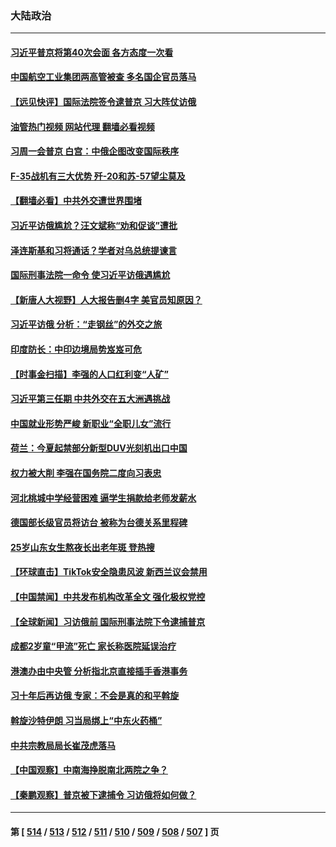 ### 大陆政治
---
#### [习近平普京将第40次会面 各方态度一次看](../../pages/ncid277/n13954023.md?03201245) 
#### [中国航空工业集团两高管被查 多名国企官员落马](../../pages/ncid277/n13953970.md?03201245) 
#### [【远见快评】国际法院签令逮普京 习大阵仗访俄](../../pages/ncid277/n13953183.md?03201245) 
#### [油管热门视频 网站代理 翻墙必看视频](http://138.2.39.72:81/youtube.html?epic-marker?03201245)
#### [习周一会普京 白宫：中俄企图改变国际秩序](../../pages/ncid277/n13953906.md?03201245) 
#### [F-35战机有三大优势 歼-20和苏-57望尘莫及](../../pages/ncid277/n13952900.md?03201245) 
#### [【翻墙必看】中共外交遭世界围堵](../../pages/ncid277/n13953407.md?03201245) 
#### [习近平访俄尴尬？汪文斌称“劝和促谈”遭批](../../pages/ncid277/n13953279.md?03201245) 
#### [泽连斯基和习将通话？学者对乌总统提谏言](../../pages/ncid277/n13953241.md?03201245) 
#### [国际刑事法院一命令 使习近平访俄遇尴尬](../../pages/ncid277/n13953314.md?03201245) 
#### [【新唐人大视野】人大报告删4字 美官员知原因？](../../pages/ncid277/n13953227.md?03201245) 
#### [习近平访俄 分析：“走钢丝”的外交之旅](../../pages/ncid277/n13953196.md?03201245) 
#### [印度防长：中印边境局势岌岌可危](../../pages/ncid277/n13953187.md?03201245) 
#### [【时事金扫描】李强的人口红利变“人矿”](../../pages/ncid277/n13953142.md?03201245) 
#### [习近平第三任期 中共外交在五大洲遇挑战](../../pages/ncid277/n13951340.md?03201245) 
#### [中国就业形势严峻 新职业“全职儿女”流行](../../pages/ncid277/n13953154.md?03201245) 
#### [荷兰：今夏起禁部分新型DUV光刻机出口中国](../../pages/ncid277/n13953171.md?03201245) 
#### [权力被大削 李强在国务院二度向习表忠](../../pages/ncid277/n13953041.md?03201245) 
#### [河北桃城中学经营困难 逼学生捐款给老师发薪水](../../pages/ncid277/n13953099.md?03201245) 
#### [德国部长级官员将访台 被称为台德关系里程碑](../../pages/ncid277/n13952991.md?03201245) 
#### [25岁山东女生熬夜长出老年斑 登热搜](../../pages/ncid277/n13953048.md?03201245) 
#### [【环球直击】TikTok安全隐患风波 新西兰议会禁用](../../pages/ncid277/n13952618.md?03201245) 
#### [【中国禁闻】中共发布机构改革全文 强化极权党控](../../pages/ncid277/n13952581.md?03201245) 
#### [【全球新闻】习访俄前 国际刑事法院下令逮捕普京](../../pages/ncid277/n13953049.md?03201245) 
#### [成都2岁童“甲流”死亡 家长称医院延误治疗](../../pages/ncid277/n13953012.md?03201245) 
#### [港澳办由中央管 分析指北京直接插手香港事务](../../pages/ncid277/n13952970.md?03201245) 
#### [习十年后再访俄 专家：不会是真的和平斡旋](../../pages/ncid277/n13952888.md?03201245) 
#### [斡旋沙特伊朗 习当局绑上“中东火药桶”](../../pages/ncid277/n13952645.md?03201245) 
#### [中共宗教局局长崔茂虎落马](../../pages/ncid277/n13952887.md?03201245) 
#### [【中国观察】中南海挣脱南北两院之争？](../../pages/ncid277/n13952537.md?03201245) 
#### [【秦鹏观察】普京被下逮捕令 习访俄将如何做？](../../pages/ncid277/n13952697.md?03201245) 

---
#### 第 [ [514](./514.md?03201245) / [513](./513.md?03201245) / [512](./512.md?03201245) / [511](./511.md?03201245) / [510](./510.md?03201245) / [509](./509.md?03201245) / [508](./508.md?03201245) / [507](./507.md?03201245) ] 页
